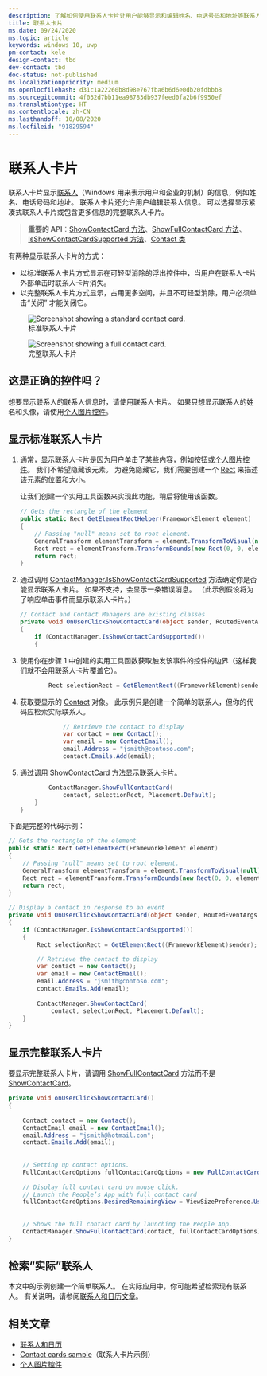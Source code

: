 ```yaml
---
description: 了解如何使用联系人卡片让用户能够显示和编辑姓名、电话号码和地址等联系人信息。
title: 联系人卡片
ms.date: 09/24/2020
ms.topic: article
keywords: windows 10, uwp
pm-contact: kele
design-contact: tbd
dev-contact: tbd
doc-status: not-published
ms.localizationpriority: medium
ms.openlocfilehash: d31c1a22260b8d98e767fba6b6d6e0db20fdbbb8
ms.sourcegitcommit: 4f032d7bb11ea98783db937feed0fa2b6f9950ef
ms.translationtype: HT
ms.contentlocale: zh-CN
ms.lasthandoff: 10/08/2020
ms.locfileid: "91829594"
---
```

# <a name="contact-card"></a>联系人卡片

联系人卡片显示[联系人](/uwp/api/Windows.ApplicationModel.Contacts.Contact)（Windows 用来表示用户和企业的机制）的信息，例如姓名、电话号码和地址。  联系人卡片还允许用户编辑联系人信息。 可以选择显示紧凑式联系人卡片或包含更多信息的完整联系人卡片。

> **重要的 API**：[ShowContactCard 方法](/uwp/api/windows.applicationmodel.contacts.contactmanager.showcontactcard)、[ShowFullContactCard 方法](/uwp/api/windows.applicationmodel.contacts.contactmanager.showfullcontactcard)、[IsShowContactCardSupported 方法](/uwp/api/windows.applicationmodel.contacts.contactmanager.IsShowContactCardSupported)、[Contact 类](/uwp/api/Windows.ApplicationModel.Contacts.Contact)  

有两种显示联系人卡片的方式：  
* 以标准联系人卡片方式显示在可轻型消除的浮出控件中，当用户在联系人卡片外部单击时联系人卡片消失。 
* 以完整联系人卡片方式显示，占用更多空间，并且不可轻型消除，用户必须单击“关闭”  才能关闭它。 


<figure>
    <img src="images/contact-card/contact-card-standard.png" alt="Screenshot showing a standard contact card.">
    <figcaption>标准联系人卡片</figcaption>
</figure>

<figure>
    <img src="images/contact-card/contact-card-full.png" alt="Screenshot showing a full contact card.">
    <figcaption>完整联系人卡片</figcaption>
</figure>


## <a name="is-this-the-right-control"></a>这是正确的控件吗？

想要显示联系人的联系人信息时，请使用联系人卡片。 如果只想显示联系人的姓名和头像，请使用[个人图片控件](person-picture.md)。 


<!-- TODO: Add examples back when the contact card has been added. -->

<!-- ## Examples

<table>
<th align="left">XAML Controls Gallery<th>
<tr>
<td><img src="images/xaml-controls-gallery-sm.png" alt="XAML controls gallery"></img></td>
<td>
    <p>If you have the <strong style="font-weight: semi-bold">XAML Controls Gallery</strong> app installed, click here to <a href="xamlcontrolsgallery:/item/Button">open the app and see the Button in action</a>.</p>
    <ul>
    <li><a href="https://www.microsoft.com/store/productId/9MSVH128X2ZT">Get the XAML Controls Gallery app (Microsoft Store)</a></li>
    <li><a href="https://github.com/Microsoft/Xaml-Controls-Gallery">Get the source code (GitHub)</a></li>
    </ul>
</td>
</tr>
</table> -->

## <a name="show-a-standard-contact-card"></a>显示标准联系人卡片

1. 通常，显示联系人卡片是因为用户单击了某些内容，例如按钮或[个人图片控件](person-picture.md)。 我们不希望隐藏该元素。 为避免隐藏它，我们需要创建一个 [Rect](/uwp/api/windows.foundation.rect) 来描述该元素的位置和大小。 

    让我们创建一个实用工具函数来实现此功能，稍后将使用该函数。
    ```csharp
    // Gets the rectangle of the element 
    public static Rect GetElementRectHelper(FrameworkElement element) 
    { 
        // Passing "null" means set to root element. 
        GeneralTransform elementTransform = element.TransformToVisual(null); 
        Rect rect = elementTransform.TransformBounds(new Rect(0, 0, element.ActualWidth, element.ActualHeight)); 
        return rect; 
    } 

    ```

2. 通过调用 [ContactManager.IsShowContactCardSupported](/uwp/api/windows.applicationmodel.contacts.contactmanager.IsShowContactCardSupported) 方法确定你是否能显示联系人卡片。 如果不支持，会显示一条错误消息。 （此示例假设将为了响应单击事件而显示联系人卡片。）
    ```csharp
    // Contact and Contact Managers are existing classes 
    private void OnUserClickShowContactCard(object sender, RoutedEventArgs e) 
    { 
        if (ContactManager.IsShowContactCardSupported()) 
        { 

    ```

3. 使用你在步骤 1 中创建的实用工具函数获取触发该事件的控件的边界（这样我们就不会用联系人卡片覆盖它）。

    ```csharp
            Rect selectionRect = GetElementRect((FrameworkElement)sender); 
    ```

4. 获取要显示的 [Contact](//docs.microsoft.com/uwp/api/Windows.ApplicationModel.Contacts.Contact) 对象。 此示例只是创建一个简单的联系人，但你的代码应检索实际联系人。 

    ```csharp
                // Retrieve the contact to display
                var contact = new Contact(); 
                var email = new ContactEmail(); 
                email.Address = "jsmith@contoso.com"; 
                contact.Emails.Add(email); 
    ```
5. 通过调用 [ShowContactCard](/uwp/api/windows.applicationmodel.contacts.contactmanager.showcontactcard) 方法显示联系人卡片。 

    ```csharp
            ContactManager.ShowFullContactCard(
                contact, selectionRect, Placement.Default); 
        } 
    } 
    ```

下面是完整的代码示例：

```csharp
// Gets the rectangle of the element 
public static Rect GetElementRect(FrameworkElement element) 
{ 
    // Passing "null" means set to root element. 
    GeneralTransform elementTransform = element.TransformToVisual(null); 
    Rect rect = elementTransform.TransformBounds(new Rect(0, 0, element.ActualWidth, element.ActualHeight)); 
    return rect; 
} 
 
// Display a contact in response to an event
private void OnUserClickShowContactCard(object sender, RoutedEventArgs e) 
{ 
    if (ContactManager.IsShowContactCardSupported()) 
    { 
        Rect selectionRect = GetElementRect((FrameworkElement)sender);

        // Retrieve the contact to display
        var contact = new Contact(); 
        var email = new ContactEmail(); 
        email.Address = "jsmith@contoso.com"; 
        contact.Emails.Add(email); 
    
        ContactManager.ShowContactCard(
            contact, selectionRect, Placement.Default); 
    } 
} 

```

## <a name="show-a-full-contact-card"></a>显示完整联系人卡片

要显示完整联系人卡片，请调用 [ShowFullContactCard](/uwp/api/windows.applicationmodel.contacts.contactmanager.showfullcontactcard) 方法而不是 [ShowContactCard](/uwp/api/windows.applicationmodel.contacts.contactmanager.showcontactcard)。

```csharp
private void onUserClickShowContactCard() 
{ 
   
    Contact contact = new Contact(); 
    ContactEmail email = new ContactEmail(); 
    email.Address = "jsmith@hotmail.com"; 
    contact.Emails.Add(email); 
 
 
    // Setting up contact options.     
    FullContactCardOptions fullContactCardOptions = new FullContactCardOptions(); 
 
    // Display full contact card on mouse click.   
    // Launch the People’s App with full contact card  
    fullContactCardOptions.DesiredRemainingView = ViewSizePreference.UseLess; 
     
 
    // Shows the full contact card by launching the People App. 
    ContactManager.ShowFullContactCard(contact, fullContactCardOptions); 
} 

```

## <a name="retrieving-real-contacts"></a>检索“实际”联系人

本文中的示例创建一个简单联系人。 在实际应用中，你可能希望检索现有联系人。 有关说明，请参阅[联系人和日历文章](../../contacts-and-calendar/index.md)。




## <a name="related-articles"></a>相关文章
- [联系人和日历](../../contacts-and-calendar/index.md)
- [Contact cards sample](https://github.com/Microsoft/Windows-universal-samples/tree/master/Samples/ContactCards)（联系人卡片示例）
- [个人图片控件](/windows/uwp/controls-and-patterns/person-picture/)
